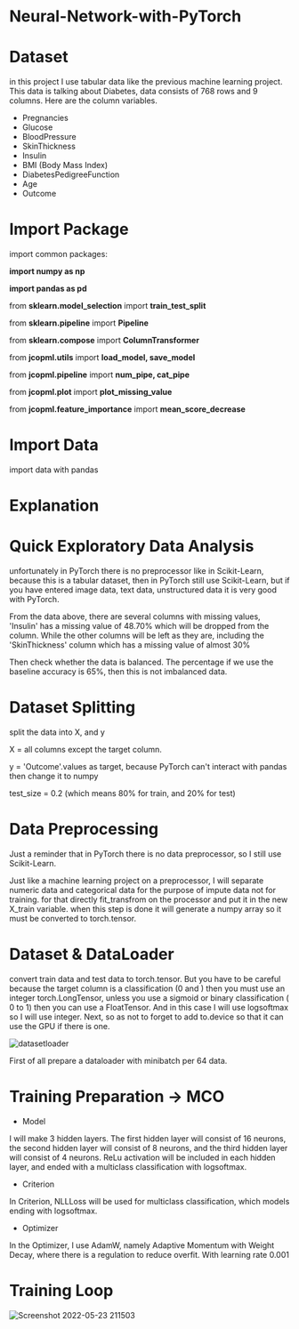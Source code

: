 # Neural-Network-with-PyTorch

# Dataset
in this project I use tabular data like the previous machine learning project. This data is talking about Diabetes, data consists of 768 rows and 9 columns.
Here are the column variables.

- Pregnancies
- Glucose
- BloodPressure
- SkinThickness
- Insulin
- BMI (Body Mass Index)
- DiabetesPedigreeFunction
- Age
- Outcome

# Import Package
import common packages:

**import numpy as np**

**import pandas as pd**

from **sklearn.model_selection** import **train_test_split**

from **sklearn.pipeline** import **Pipeline**

from **sklearn.compose** import **ColumnTransformer**

from **jcopml.utils** import **load_model, save_model**

from **jcopml.pipeline** import **num_pipe, cat_pipe**

from **jcopml.plot** import **plot_missing_value**

from **jcopml.feature_importance** import **mean_score_decrease**

# Import Data

import data with pandas

# Explanation
# Quick Exploratory Data Analysis
unfortunately in PyTorch there is no preprocessor like in Scikit-Learn, because this is a tabular dataset, then in PyTorch still use Scikit-Learn, but if you have entered image data, text data, unstructured data it is very good with PyTorch.

From the data above, there are several columns with missing values, 'Insulin' has a missing value of 48.70% which will be dropped from the column. While the other columns will be left as they are, including the 'SkinThickness' column which has a missing value of almost 30%

Then check whether the data is balanced. The percentage if we use the baseline accuracy is 65%, then this is not imbalanced data.

# Dataset Splitting
split the data into X, and y

X = all columns except the target column.

y = 'Outcome'.values as target, because PyTorch can't interact with pandas then change it to numpy

test_size = 0.2 (which means 80% for train, and 20% for test)

# Data Preprocessing
Just a reminder that in PyTorch there is no data preprocessor, so I still use Scikit-Learn.

Just like a machine learning project on a preprocessor, I will separate numeric data and categorical data for the purpose of impute data not for training. for that directly fit_transfrom on the processor and put it in the new X_train variable. when this step is done it will generate a numpy array so it must be converted to torch.tensor.

# Dataset & DataLoader
convert train data and test data to torch.tensor. But you have to be careful because the target column is a classification (0 and ) then you must use an integer torch.LongTensor, unless you use a sigmoid or binary classification ( 0 to 1) then you can use a FloatTensor. And in this case I will use logsoftmax so I will use integer. Next, so as not to forget to add to.device so that it can use the GPU if there is one.

![datasetloader](https://user-images.githubusercontent.com/86812576/169831023-1b6cbe36-26e0-4517-9142-fbab0ef5b2da.png)

First of all prepare a dataloader with minibatch per 64 data.

# Training Preparation -> MCO
- Model

I will make 3 hidden layers. The first hidden layer will consist of 16 neurons, the second hidden layer will consist of 8 neurons, and the third hidden layer will consist of 4 neurons. ReLu activation will be included in each hidden layer, and ended with a multiclass classification with logsoftmax.

- Criterion

In Criterion, NLLLoss will be used for multiclass classification, which models ending with logsoftmax.

- Optimizer

In the Optimizer, I use AdamW, namely Adaptive Momentum with Weight Decay, where there is a regulation to reduce overfit. With learning rate 0.001

# Training Loop
![Screenshot 2022-05-23 211503](https://user-images.githubusercontent.com/86812576/169839561-854192f3-6add-4001-8345-e3a9ed6bd7b2.png)
